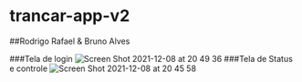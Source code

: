 # trancar-app-v2
##Rodrigo Rafael & Bruno Alves

###Tela de login
![Screen Shot 2021-12-08 at 20 49 36](https://user-images.githubusercontent.com/78743649/145316210-166b719b-0a9c-47df-8b8b-f71db6a72667.png)
###Tela de Status e controle
![Screen Shot 2021-12-08 at 20 45 58](https://user-images.githubusercontent.com/78743649/145316205-e1e1e7d9-2528-49dc-a2d7-b4290f7bfdd0.png)

